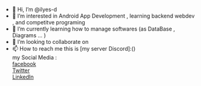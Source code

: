 - 👋 Hi, I’m @ilyes-d
- 👀 I’m interested in Android App Development , learning backend webdev , and competitve programing 
- 🌱 I’m currently learning how to manage softwares (as DataBase , Diagrams ... )  
- 💞️ I’m looking to collaborate on 
- 📫 How to reach me 
  this is [my server Discord]:()  
  my Social Media :  
  [facebook](https://web.facebook.com/aek.ilyes.3/)  
  [Twitter](https://twitter.com/yahiailyes1)  
  [LinkedIn](https://www.linkedin.com/in/yahia-ilyes-193457215/)

<!---
ilyes-d/ilyes-d is a ✨ special ✨ repository because its `README.md` (this file) appears on your GitHub profile.
You can click the Preview link to take a look at your changes.
--->
